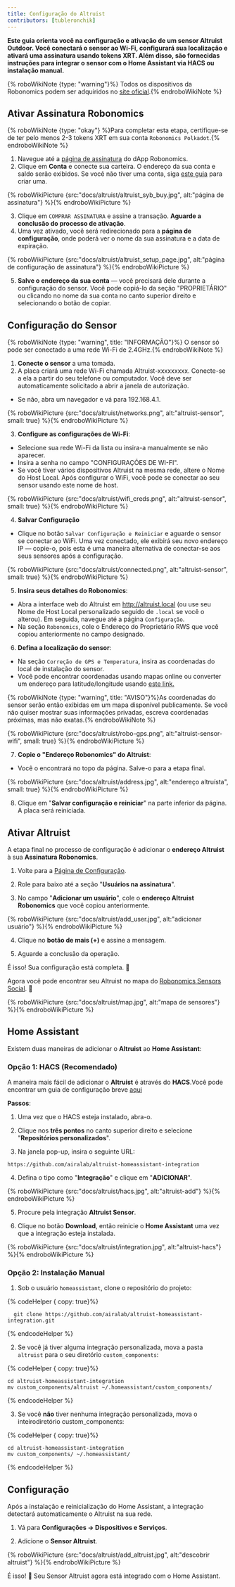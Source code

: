 ```yaml
---
title: Configuração do Altruist
contributors: [tubleronchik]
---
```


**Este guia orienta você na configuração e ativação de um sensor Altruist Outdoor. Você conectará o sensor ao Wi-Fi, configurará sua localização e ativará uma assinatura usando tokens XRT. Além disso, são fornecidas instruções para integrar o sensor com o Home Assistant via HACS ou instalação manual.**

{% roboWikiNote {type: "warning"}%} Todos os dispositivos da Robonomics podem ser adquiridos no [site oficial](https://robonomics.network/devices/).{% endroboWikiNote %}

## Ativar Assinatura Robonomics

{% roboWikiNote {type: "okay"} %}Para completar esta etapa, certifique-se de ter pelo menos 2-3 tokens XRT em sua conta `Robonomics Polkadot`.{% endroboWikiNote %}

1) Navegue até a [página de assinatura](https://robonomics.app/#/rws-buy) do dApp Robonomics. 
2) Clique em **Conta** e conecte sua carteira. O endereço da sua conta e saldo serão exibidos.
Se você não tiver uma conta, siga [este guia](https://wiki.robonomics.network/docs/create-account-in-dapp/) para criar uma.

{% roboWikiPicture {src:"docs/altruist/altruist_syb_buy.jpg", alt:"página de assinatura"} %}{% endroboWikiPicture %}

3) Clique em `COMPRAR ASSINATURA` e assine a transação. **Aguarde a conclusão do processo de ativação**. 
4) Uma vez ativado, você será redirecionado para a **página de configuração**, onde poderá ver o nome da sua assinatura e a data de expiração.

{% roboWikiPicture {src:"docs/altruist/altruist_setup_page.jpg", alt:"página de configuração de assinatura"} %}{% endroboWikiPicture %}

5) **Salve o endereço da sua conta** — você precisará dele durante a configuração do sensor. Você pode copiá-lo da seção "PROPRIETÁRIO" ou clicando no nome da sua conta no canto superior direito e selecionando o botão de copiar.

## Configuração do Sensor

{% roboWikiNote {type: "warning", title: "INFORMAÇÃO"}%} O sensor só pode ser conectado a uma rede Wi-Fi de 2.4GHz.{% endroboWikiNote %}

1) **Conecte o sensor** a uma tomada.
2) A placa criará uma rede Wi-Fi chamada Altruist-xxxxxxxxx. Conecte-se a ela a partir do seu telefone ou computador. Você deve ser automaticamente solicitado a abrir a janela de autorização.
- Se não, abra um navegador e vá para 192.168.4.1.

{% roboWikiPicture {src:"docs/altruist/networks.png", alt:"altruist-sensor", small: true} %}{% endroboWikiPicture %}

3) **Configure as configurações de Wi-Fi**:
- Selecione sua rede Wi-Fi da lista ou insira-a manualmente se não aparecer.
- Insira a senha no campo "CONFIGURAÇÕES DE WI-FI".
- Se você tiver vários dispositivos Altruist na mesma rede, altere o Nome do Host Local. Após configurar o WiFi, você pode se conectar ao seu sensor usando este nome de host.

{% roboWikiPicture {src:"docs/altruist/wifi_creds.png", alt:"altruist-sensor", small: true} %}{% endroboWikiPicture %}

4) **Salvar Configuração**
- Clique no botão `Salvar Configuração e Reiniciar` e aguarde o sensor se conectar ao WiFi. Uma vez conectado, ele exibirá seu novo endereço IP — copie-o, pois esta é uma maneira alternativa de conectar-se aos seus sensores após a configuração.

{% roboWikiPicture {src:"docs/altruist/connected.png", alt:"altruist-sensor", small: true} %}{% endroboWikiPicture %}

5) **Insira seus detalhes do Robonomics**:
- Abra a interface web do Altruist em http://altruist.local (ou use seu Nome de Host Local personalizado seguido de `.local` se você o alterou). Em seguida, navegue até a página `Configuração`.
- Na seção `Robonomics`, cole o Endereço do Proprietário RWS que você copiou anteriormente no campo designado.

6) **Defina a localização do sensor**:
- Na seção `Correção de GPS e Temperatura`, insira as coordenadas do local de instalação do sensor.
- Você pode encontrar coordenadas usando mapas online ou converter um endereço para latitude/longitude usando [este link.](https://www.latlong.net/convert-address-to-lat-long.html)

{% roboWikiNote {type: "warning", title: "AVISO"}%}As coordenadas do sensor serão então exibidas em um mapa disponível publicamente. Se você não quiser mostrar suas informações privadas, escreva coordenadas próximas, mas não exatas.{% endroboWikiNote %}

{% roboWikiPicture {src:"docs/altruist/robo-gps.png", alt:"altruist-sensor-wifi", small: true} %}{% endroboWikiPicture %}

7) **Copie o "Endereço Robonomics" do Altruist**:
- Você o encontrará no topo da página. Salve-o para a etapa final.

{% roboWikiPicture {src:"docs/altruist/address.jpg", alt:"endereço altruísta", small: true} %}{% endroboWikiPicture %}

8) Clique em "**Salvar configuração e reiniciar**" na parte inferior da página. A placa será reiniciada.

## Ativar Altruist
A etapa final no processo de configuração é adicionar o **endereço Altruist** à sua **Assinatura Robonomics**.

1) Volte para a [Página de Configuração](https://robonomics.app/#/rws-setup).

2) Role para baixo até a seção "**Usuários na assinatura**".

3) No campo "**Adicionar um usuário**", cole o **endereço Altruist Robonomics** que você copiou anteriormente.

{% roboWikiPicture {src:"docs/altruist/add_user.jpg", alt:"adicionar usuário"} %}{% endroboWikiPicture %}

4) Clique no **botão de mais (+)** e assine a mensagem.

5) Aguarde a conclusão da operação.

É isso! Sua configuração está completa. 🎉

Agora você pode encontrar seu Altruist no mapa do [Robonomics Sensors Social](https://sensors.social/#). 🚀

{% roboWikiPicture {src:"docs/altruist/map.jpg", alt:"mapa de sensores"} %}{% endroboWikiPicture %}

## Home Assistant

Existem duas maneiras de adicionar o **Altruist** ao **Home Assistant**:

### Opção 1: HACS (Recomendado)

A maneira mais fácil de adicionar o **Altruist** é através do **HACS**.Você pode encontrar um guia de configuração breve [aqui](https://hacs.xyz/docs/use/)

**Passos**:
1) Uma vez que o HACS esteja instalado, abra-o.

2) Clique nos **três pontos** no canto superior direito e selecione "**Repositórios personalizados**".

3) Na janela pop-up, insira o seguinte URL:

```
https://github.com/airalab/altruist-homeassistant-integration
```
4) Defina o tipo como "**Integração**" e clique em "**ADICIONAR**".

{% roboWikiPicture {src:"docs/altruist/hacs.jpg", alt:"altruist-add"} %}{% endroboWikiPicture %}

5) Procure pela integração **Altruist Sensor**.

6) Clique no botão **Download**, então reinicie o **Home Assistant** uma vez que a integração esteja instalada.

{% roboWikiPicture {src:"docs/altruist/integration.jpg", alt:"altruist-hacs"} %}{% endroboWikiPicture %}

### Opção 2: Instalação Manual

1) Sob o usuário `homeassistant`, clone o repositório do projeto:

{% codeHelper { copy: true}%}

```shell
  git clone https://github.com/airalab/altruist-homeassistant-integration.git
```

{% endcodeHelper %}

2) Se você já tiver alguma integração personalizada, mova a pasta `altruist` para o seu diretório `custom_components`:

{% codeHelper { copy: true}%}

```
cd altruist-homeassistant-integration
mv custom_components/altruist ~/.homeassistant/custom_components/
```

{% endcodeHelper %}

3) Se você **não** tiver nenhuma integração personalizada, mova o inteirodiretório custom_components:

{% codeHelper { copy: true}%}

 ```
cd altruist-homeassistant-integration
mv custom_components/ ~/.homeassistant/
```

{% endcodeHelper %}

## Configuração

Após a instalação e reinicialização do Home Assistant, a integração detectará automaticamente o Altruist na sua rede.

1) Vá para **Configurações → Dispositivos e Serviços**.

2) Adicione o **Sensor Altruist**.

{% roboWikiPicture {src:"docs/altruist/add_altruist.jpg", alt:"descobrir altruist"} %}{% endroboWikiPicture %}

É isso! 🚀 Seu Sensor Altruist agora está integrado com o Home Assistant.